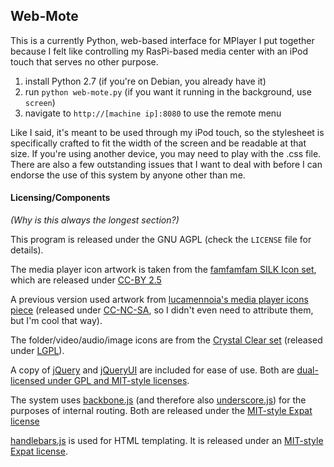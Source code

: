 ## Web-Mote

This is a currently Python, web-based interface for MPlayer I put together because I felt like controlling my RasPi-based media center with an iPod touch that serves no other purpose.

1. install Python 2.7 (if you're on Debian, you already have it)
2. run `python web-mote.py` (if you want it running in the background, use `screen`)
3. navigate to `http://[machine ip]:8080` to use the remote menu

Like I said, it's meant to be used through my iPod touch, so the stylesheet is specifically crafted to fit the width of the screen and be readable at that size. If you're using another device, you may need to play with the .css file. There are also a few outstanding issues that I want to deal with before I can endorse the use of this system by anyone other than me.

#### Licensing/Components
*(Why is this always the longest section?)*

This program is released under the GNU AGPL (check the `LICENSE` file for details).

The media player icon artwork is taken from the [famfamfam SILK Icon set](http://www.famfamfam.com/lab/icons/silk/), which are released under [CC-BY 2.5](http://creativecommons.org/licenses/by/2.5/)

A previous version used artwork from [lucamennoia's media player icons piece](http://lucamennoia.deviantart.com/art/CustomMediaPlayer-icon-buttons-174712679) (released under [CC-NC-SA](http://creativecommons.org/licenses/by-nc-sa/3.0/), so I didn't even need to attribute them, but I'm cool that way).

The folder/video/audio/image icons are from the [Crystal Clear set](http://commons.wikimedia.org/wiki/Crystal_Clear) (released under [LGPL](http://www.gnu.org/licenses/lgpl.html)).

A copy of [jQuery](http://jquery.com/) and [jQueryUI](http://jqueryui.com/) are included for ease of use. Both are [dual-licensed under GPL and MIT-style licenses](http://jquery.org/license/).

The system uses [backbone.js](http://backbonejs.org/) (and therefore also [underscore.js](http://underscorejs.org/)) for the purposes of internal routing. Both are released under the [MIT-style Expat license](https://github.com/documentcloud/backbone/blob/master/LICENSE)

[handlebars.js](http://handlebarsjs.com/) is used for HTML templating. It is released under an [MIT-style Expat license](https://github.com/wycats/handlebars.js/blob/master/LICENSE).
